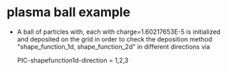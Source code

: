 # plasma ball example
* A ball of particles with, each with charge=1.60217653E-5 is initialized and deposited on the grid
    in order to check the deposition method "shape_function_1d, shape_function_2d" in different
    directions via

    PIC-shapefunction1d-direction           = 1,2,3

